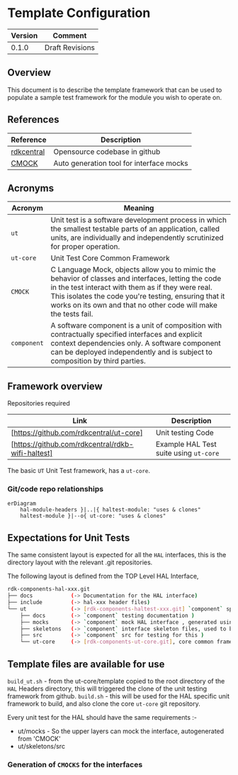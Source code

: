 # Template Configuration

|Version|Comment|
|-----|------|
|0.1.0|Draft Revisions|

## Overview

This document is to describe the template framework that can be used to populate a sample test framework for the module you wish to operate on.

## References

| Reference | Description |
| --- | --- |
| [rdkcentral](https://github.com/rdkcentral) | Opensource codebase in github |
| [CMOCK](https://github.com/ThrowTheSwitch/CMock) | Auto generation tool for interface mocks|

## Acronyms

| Acronym | Meaning |
| --- | --- |
| `ut` | Unit test is a software development process in which the smallest testable parts of an application, called units, are individually and independently scrutinized for proper operation.|
| `ut-core` | Unit Test Core Common Framework  |
| `CMOCK` | C Language Mock, objects allow you to mimic the behavior of classes and interfaces, letting the code in the test interact with them as if they were real. This isolates the code you're testing, ensuring that it works on its own and that no other code will make the tests fail. |
| `component` | A software component is a unit of composition with contractually specified interfaces and explicit context dependencies only. A software component can be deployed independently and is subject to composition by third parties. |

## Framework overview

Repositories required

|Link|Description|
|----|-----------|
|[https://github.com/rdkcentral/ut-core]| Unit testing Code |
|[https://github.com/rdkcentral/rdkb-wifi-haltest]|Example HAL Test suite using `ut-core`|

The basic `UT` Unit Test framework, has a `ut-core`.

### Git/code repo relationships

```mermaid
erDiagram
    hal-module-headers }|..|{ haltest-module: "uses & clones"
    haltest-module }|--o{ ut-core: "uses & clones"
```

## Expectations for Unit Tests

The same consistent layout is expected for all the `HAL` interfaces, this is the directory layout with the relevant .git repositories.

The following layout is defined from the TOP Level HAL Interface,

```bash
rdk-components-hal-xxx.git
├── docs            (-> Documentation for the HAL interface)
├── include         (-> hal-xxx header files)
└── ut              (-> [rdk-components-haltest-xxx.git] `component` specific unit test )
    ├── docs        (-> `component` testing documentation )
    ├── mocks       (-> `component` mock HAL interface , generated using 'CMOCKS')
    ├── skeletons   (-> `component` interface skeleton files, used to build `linux` )
    ├── src         (-> `component` src for testing for this )
    └── ut-core     (-> [rdk-components-ut-core.git], core common framework )
```

## Template files are available for use

`build_ut.sh` - from the ut-core/template copied to the root directory of the `HAL` Headers directory, this will triggered the clone of the unit testing framework from github.
`build.sh` - this will be used for the HAL specific unit framework to build, and also clone the core `ut-core` git repository.

Every unit test for the HAL should have the same requirements :-

- ut/mocks - So the upper layers can mock the interface, autogenerated from 'CMOCK'
- ut/skeletons/src

### Generation of `CMOCKS` for the interfaces

<style>
red {
    color: red;
    text-shadow: 0 1px 1px rgba(0, 0, 0, 0.2);
}
orange {
    color: orange;
    text-shadow: 0 1px 1px rgba(0, 0, 0, 0.2);
}
green {
    color: green;
    text-shadow: 0 1px 1px rgba(0, 0, 0, 0.2);
}
blue {
    color: blue;
    text-shadow: 0 1px 1px rgba(0, 0, 0, 0.2);
}
redButton {
    color: white;
    border-radius: 4px;
    text-shadow: 0 1px 1px rgba(0, 0, 0, 0.2);
    background: rgb(202, 60, 60);
}
blueButton {
    color: white;
    border-radius: 4px;
    text-shadow: 0 1px 1px rgba(0, 0, 0, 0.2);
    background: rgb(50,100, 255);
}
orangeButton {
    color: white;
    border-radius: 4px;
    text-shadow: 0 1px 1px rgba(0, 0, 0, 0.2);
    background: rgb(223, 117, 20);
}
greenButton {
    color: white;
    border-radius: 4px;
    text-shadow: 0 1px 1px rgba(0, 0, 0, 0.2);
    background: rgb(28, 184, 65);
}
</style>
